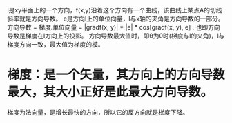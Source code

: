 l是xy平面上的一个方向，f(x,y)沿着这个方向有一个曲线，该曲线上某点A的切线斜率就是方向导数。
e是方向l上的单位向量，l与x轴的夹角是方向导数的一部分。
方向导数 = 梯度.单位向量 = |gradf(x, y)| * |e| * cos[gradf(x, y), e]  , 也即方向导数是梯度在l方向上的投影。
方向导数最大值时，即θ为0时(梯度与l的夹角)，l与梯度方向一致，最大值为梯度的模。
# 梯度：是一个矢量，其方向上的方向导数最大，其大小正好是此最大方向导数。
梯度为法向量，是增长最快的方向，所以它的反方向就是梯度下降。